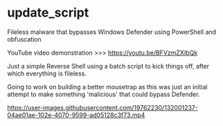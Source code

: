 # update_script
Fileless malware that bypasses Windows Defender using PowerShell and obfuscation

YouTube video demonstration >>> https://youtu.be/BFVzmZXIbQk

Just a simple Reverse Shell using a batch script to kick things off, after which everything is fileless. 

Going to work on building a better mousetrap as this was just an initial attempt to make something 'malicious' that could bypass Defender. 



https://user-images.githubusercontent.com/19762230/132001237-04ae01ae-102e-4070-9599-ad05128c3f73.mp4


